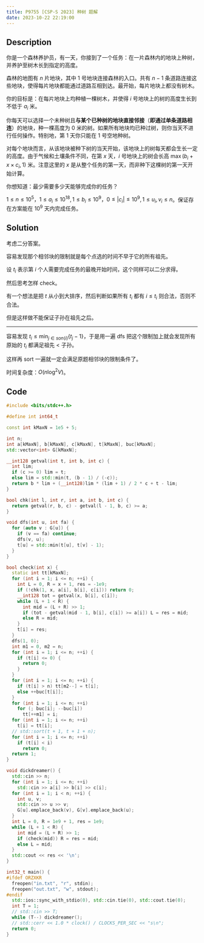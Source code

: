 ```yaml
---
title: P9755 [CSP-S 2023] 种树 题解
date: 2023-10-22 22:19:00
---
```


## Description

你是一个森林养护员，有一天，你接到了一个任务：在一片森林内的地块上种树，并养护至树木长到指定的高度。

森林的地图有 $n$ 片地块，其中 $1$ 号地块连接森林的入口。共有 $n-1$ 条道路连接这些地块，使得每片地块都能通过道路互相到达。最开始，每片地块上都没有树木。

你的目标是：在每片地块上均种植一棵树木，并使得 $i$ 号地块上的树的高度生长到不低于 $a_i$ 米。

你每天可以选择一个未种树且**与某个已种树的地块直接邻接**（**即通过单条道路相连**）的地块，种一棵高度为 $0$ 米的树。如果所有地块均已种过树，则你当天不进行任何操作。特别地，第 $1$ 天你只能在 $1$ 号空地种树。

对每个地块而言，从该地块被种下树的当天开始，该地块上的树每天都会生长一定的高度。由于气候和土壤条件不同，在第 $x$ 天，$i$ 号地块上的树会长高 $\max(b_i + x \times c_i, 1)$ 米。注意这里的 $x$ 是从整个任务的第一天，而非种下这棵树的第一天开始计算。

你想知道：最少需要多少天能够完成你的任务？

$1\leq n \leq 10^5，1 \leq a_i \leq 10^{18}, 1 \leq b_i \leq 10^9，0 \leq |c_i| \leq 10^9, 1 \leq u_i, v_i \leq n$。保证存在方案能在 $10^9$ 天内完成任务。

## Solution

考虑二分答案。

容易发现那个相邻块的限制就是每个点选的时间不早于它的所有祖先。

设 $t_i$ 表示第 $i$ 个人需要完成任务的最晚开始时间，这个同样可以二分求得。

然后思考怎样 check。

有一个想法是把 $t$ 从小到大排序，然后判断如果所有 $t_i$ 都有 $i\leq t_i$ 则合法，否则不合法。

但是这样做不能保证子孙在祖先之后。

---

容易发现 $t_i\leq \min_{j\in son(i)}\{t_j-1\}$，于是用一遍 dfs 把这个限制加上就会发现所有原始的 $t_i$ 都满足祖先 $<$ 子孙。

这样再 sort 一遍就一定会满足原题相邻块的限制条件了。

时间复杂度：$O(n\log^2 V)$。

## Code

```cpp
#include <bits/stdc++.h>

#define int int64_t

const int kMaxN = 1e5 + 5;

int n;
int a[kMaxN], b[kMaxN], c[kMaxN], t[kMaxN], buc[kMaxN];
std::vector<int> G[kMaxN];

__int128 getval(int t, int b, int c) {
  int lim;
  if (c >= 0) lim = t;
  else lim = std::min(t, (b - 1) / (-c));
  return b * lim + (__int128)lim * (lim + 1) / 2 * c + t - lim;
}

bool chk(int l, int r, int a, int b, int c) {
  return getval(r, b, c) - getval(l - 1, b, c) >= a;
}

void dfs(int u, int fa) {
  for (auto v : G[u]) {
    if (v == fa) continue;
    dfs(v, u);
    t[u] = std::min(t[u], t[v] - 1);
  }
}

bool check(int x) {
  static int tt[kMaxN];
  for (int i = 1; i <= n; ++i) {
    int L = 0, R = x + 1, res = -1e9;
    if (!chk(1, x, a[i], b[i], c[i])) return 0;
    __int128 tot = getval(x, b[i], c[i]);
    while (L + 1 < R) {
      int mid = (L + R) >> 1;
      if (tot - getval(mid - 1, b[i], c[i]) >= a[i]) L = res = mid;
      else R = mid;
    }
    t[i] = res;
  }
  dfs(1, 0);
  int m1 = 0, m2 = n;
  for (int i = 1; i <= n; ++i) {
    if (t[i] <= 0) {
      return 0;
    }
  }
  for (int i = 1; i <= n; ++i) {
    if (t[i] > n) tt[m2--] = t[i];
    else ++buc[t[i]];
  }
  for (int i = 1; i <= n; ++i)
    for (; buc[i]; --buc[i])
      tt[++m1] = i;
  for (int i = 1; i <= n; ++i)
    t[i] = tt[i];
  // std::sort(t + 1, t + 1 + n);
  for (int i = 1; i <= n; ++i)
    if (t[i] < i)
      return 0;
  return 1;
}

void dickdreamer() {
  std::cin >> n;
  for (int i = 1; i <= n; ++i)
    std::cin >> a[i] >> b[i] >> c[i];
  for (int i = 1; i < n; ++i) {
    int u, v;
    std::cin >> u >> v;
    G[u].emplace_back(v), G[v].emplace_back(u);
  }
  int L = 0, R = 1e9 + 1, res = 1e9;
  while (L + 1 < R) {
    int mid = (L + R) >> 1;
    if (check(mid)) R = res = mid;
    else L = mid;
  }
  std::cout << res << '\n';
}

int32_t main() {
#ifdef ORZXKR
  freopen("in.txt", "r", stdin);
  freopen("out.txt", "w", stdout);
#endif
  std::ios::sync_with_stdio(0), std::cin.tie(0), std::cout.tie(0);
  int T = 1;
  // std::cin >> T;
  while (T--) dickdreamer();
  // std::cerr << 1.0 * clock() / CLOCKS_PER_SEC << "s\n";
  return 0;
}
```